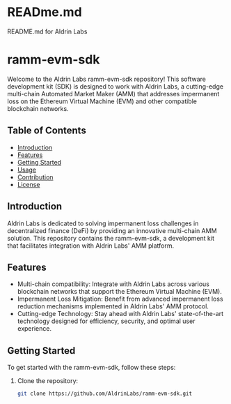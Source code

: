 # READme.md
README.md for Aldrin Labs

# ramm-evm-sdk

Welcome to the Aldrin Labs ramm-evm-sdk repository! This software development kit (SDK) is designed to work with Aldrin Labs, a cutting-edge multi-chain Automated Market Maker (AMM) that addresses impermanent loss on the Ethereum Virtual Machine (EVM) and other compatible blockchain networks.

## Table of Contents
- [Introduction](#introduction)
- [Features](#features)
- [Getting Started](#getting-started)
- [Usage](#usage)
- [Contribution](#contribution)
- [License](#license)

## Introduction

Aldrin Labs is dedicated to solving impermanent loss challenges in decentralized finance (DeFi) by providing an innovative multi-chain AMM solution. This repository contains the ramm-evm-sdk, a development kit that facilitates integration with Aldrin Labs' AMM platform.

## Features

- Multi-chain compatibility: Integrate with Aldrin Labs across various blockchain networks that support the Ethereum Virtual Machine (EVM).
- Impermanent Loss Mitigation: Benefit from advanced impermanent loss reduction mechanisms implemented in Aldrin Labs' AMM protocol.
- Cutting-edge Technology: Stay ahead with Aldrin Labs' state-of-the-art technology designed for efficiency, security, and optimal user experience.

## Getting Started

To get started with the ramm-evm-sdk, follow these steps:

1. Clone the repository:

   ```bash
   git clone https://github.com/AldrinLabs/ramm-evm-sdk.git
